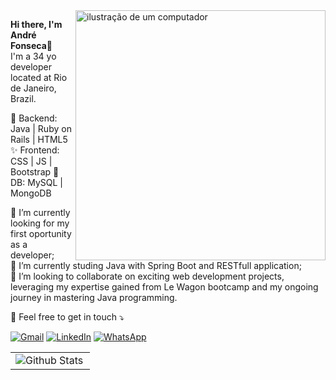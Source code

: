 <img src="https://raw.githubusercontent.com/MicaelliMedeiros/micaellimedeiros/master/image/computer-illustration.png" alt="ilustração de um computador" min-width="400px" max-width="400px" width="400px" align="right">

<p align="left"> 
<strong> Hi there, I'm André Fonseca👋 </strong> <br>
I'm a 34 yo developer located at Rio de Janeiro, Brazil. 
</p>

<p align="left">
  🦄 Backend: Java | Ruby on Rails | HTML5   
  ✨ Frontend: CSS | JS | Bootstrap 
  💾 DB: MySQL | MongoDB
  
</p>

<p align="left">
  🔭 I’m currently looking for my first oportunity as a developer; <br>
  🌱 I’m currently studing Java with Spring Boot and RESTfull application; <br>
  👯 I’m looking to collaborate on exciting web development projects, leveraging my expertise gained from Le Wagon bootcamp and my ongoing journey in mastering Java programming. 
</p>

<p align="left">
  💌 Feel free to get in touch ⤵️
</p>

<p align="left">
  <a href="#" title="Gmail">
  <img src="https://img.shields.io/badge/-Gmail-FF0000?style=flat-square&labelColor=FF0000&logo=gmail&logoColor=white&link=mailto:andrefo.dev@gmail.com" alt="Gmail"/></a>
  <a href="#" title="LinkedIn">
  <img src="https://img.shields.io/badge/-Linkedin-0e76a8?style=flat-square&logo=Linkedin&logoColor=white&link=linkedin.com/in/andre-fonseca1511" alt="LinkedIn"/></a>
  <a href="#" title="WhatsApp">
  <img src="https://img.shields.io/badge/-WhatsApp-25d366?style=flat-square&labelColor=25d366&logo=whatsapp&logoColor=white&link=https://wa.me/5521981737880" alt="WhatsApp"/></a>
</p>
<table>
  <td>
      <img
        align="left"
        src="https://github-readme-stats.vercel.app/api/top-langs/?username=deco89&theme=dark&hide_border=false&include_all_commits=true&count_private=true&layout=compact"
        alt="Github Stats"
      />
  </td>  
</table>

<!--
**deco89/deco89** is a ✨ _special_ ✨ repository because its `README.md` (this file) appears on your GitHub profile.

Here are some ideas to get you started:

- 🔭 I’m currently working on ...
- 🌱 I’m currently learning Java and dependencies
- 👯 I’m looking to collaborate on ...
- 🤔 I’m looking for help with ...
- 💬 Ask me about ...
- 📫 How to reach me: ...
- 😄 Pronouns: ...
- ⚡ Fun fact: ...
-->
